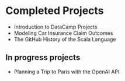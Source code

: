 
# Completed Projects

- Introduction to DataCamp Projects
- Modeling Car Insurance Claim Outcomes
- The GitHub History of the Scala Language

## In progress projects

- Planning a Trip to Paris with the OpenAI API
